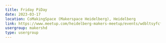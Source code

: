 ```yaml
---
title: Friday PiDay
date: 2023-03-17
location: CoMakingSpace (Makerspace Heidelberg), Heidelberg
link: https://www.meetup.com/heidelberg-makers-meetup/events/wdbltsyfcfbwb/
usergroup: makershd
type: usergroup
---
```

